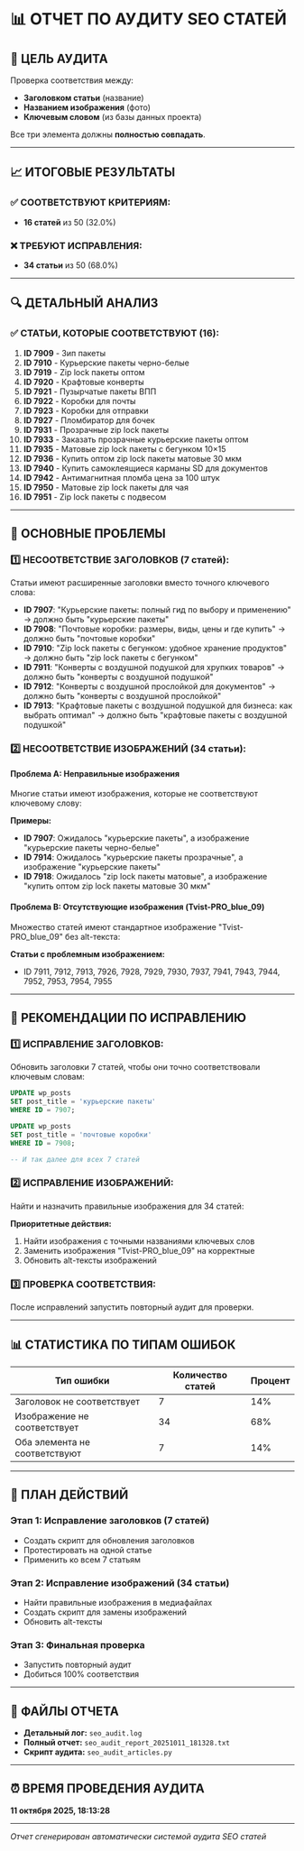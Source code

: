 # 📊 ОТЧЕТ ПО АУДИТУ SEO СТАТЕЙ

## 🎯 ЦЕЛЬ АУДИТА
Проверка соответствия между:
- **Заголовком статьи** (название)
- **Названием изображения** (фото)
- **Ключевым словом** (из базы данных проекта)

Все три элемента должны **полностью совпадать**.

---

## 📈 ИТОГОВЫЕ РЕЗУЛЬТАТЫ

### ✅ **СООТВЕТСТВУЮТ КРИТЕРИЯМ:**
- **16 статей** из 50 (32.0%)

### ❌ **ТРЕБУЮТ ИСПРАВЛЕНИЯ:**
- **34 статьи** из 50 (68.0%)

---

## 🔍 ДЕТАЛЬНЫЙ АНАЛИЗ

### ✅ **СТАТЬИ, КОТОРЫЕ СООТВЕТСТВУЮТ (16):**

1. **ID 7909** - Зип пакеты
2. **ID 7910** - Курьерские пакеты черно-белые  
3. **ID 7919** - Zip lock пакеты оптом
4. **ID 7920** - Крафтовые конверты
5. **ID 7921** - Пузырчатые пакеты ВПП
6. **ID 7922** - Коробки для почты
7. **ID 7923** - Коробки для отправки
8. **ID 7927** - Пломбиратор для бочек
9. **ID 7931** - Прозрачные zip lock пакеты
10. **ID 7933** - Заказать прозрачные курьерские пакеты оптом
11. **ID 7935** - Матовые zip lock пакеты с бегунком 10×15
12. **ID 7936** - Купить оптом zip lock пакеты матовые 30 мкм
13. **ID 7940** - Купить самоклеящиеся карманы SD для документов
14. **ID 7942** - Антимагнитная пломба цена за 100 штук
15. **ID 7950** - Матовые zip lock пакеты для чая
16. **ID 7951** - Zip lock пакеты с подвесом

---

## 🚨 ОСНОВНЫЕ ПРОБЛЕМЫ

### 1️⃣ **НЕСООТВЕТСТВИЕ ЗАГОЛОВКОВ (7 статей):**
Статьи имеют расширенные заголовки вместо точного ключевого слова:

- **ID 7907**: "Курьерские пакеты: полный гид по выбору и применению" → должно быть "курьерские пакеты"
- **ID 7908**: "Почтовые коробки: размеры, виды, цены и где купить" → должно быть "почтовые коробки"
- **ID 7910**: "Zip lock пакеты с бегунком: удобное хранение продуктов" → должно быть "zip lock пакеты с бегунком"
- **ID 7911**: "Конверты с воздушной подушкой для хрупких товаров" → должно быть "конверты с воздушной подушкой"
- **ID 7912**: "Конверты с воздушной прослойкой для документов" → должно быть "конверты с воздушной прослойкой"
- **ID 7913**: "Крафтовые пакеты с воздушной подушкой для бизнеса: как выбрать оптимал" → должно быть "крафтовые пакеты с воздушной подушкой"

### 2️⃣ **НЕСООТВЕТСТВИЕ ИЗОБРАЖЕНИЙ (34 статьи):**

#### **Проблема A: Неправильные изображения**
Многие статьи имеют изображения, которые не соответствуют ключевому слову:

**Примеры:**
- **ID 7907**: Ожидалось "курьерские пакеты", а изображение "курьерские пакеты черно-белые"
- **ID 7914**: Ожидалось "курьерские пакеты прозрачные", а изображение "курьерские пакеты"
- **ID 7918**: Ожидалось "zip lock пакеты матовые", а изображение "купить оптом zip lock пакеты матовые 30 мкм"

#### **Проблема B: Отсутствующие изображения (Tvist-PRO_blue_09)**
Множество статей имеют стандартное изображение "Tvist-PRO_blue_09" без alt-текста:

**Статьи с проблемным изображением:**
- ID 7911, 7912, 7913, 7926, 7928, 7929, 7930, 7937, 7941, 7943, 7944, 7952, 7953, 7954, 7955

---

## 🔧 РЕКОМЕНДАЦИИ ПО ИСПРАВЛЕНИЮ

### 1️⃣ **ИСПРАВЛЕНИЕ ЗАГОЛОВКОВ:**
Обновить заголовки 7 статей, чтобы они точно соответствовали ключевым словам:

```sql
UPDATE wp_posts 
SET post_title = 'курьерские пакеты' 
WHERE ID = 7907;

UPDATE wp_posts 
SET post_title = 'почтовые коробки' 
WHERE ID = 7908;

-- И так далее для всех 7 статей
```

### 2️⃣ **ИСПРАВЛЕНИЕ ИЗОБРАЖЕНИЙ:**
Найти и назначить правильные изображения для 34 статей:

**Приоритетные действия:**
1. Найти изображения с точными названиями ключевых слов
2. Заменить изображения "Tvist-PRO_blue_09" на корректные
3. Обновить alt-тексты изображений

### 3️⃣ **ПРОВЕРКА СООТВЕТСТВИЯ:**
После исправлений запустить повторный аудит для проверки.

---

## 📊 СТАТИСТИКА ПО ТИПАМ ОШИБОК

| Тип ошибки | Количество статей | Процент |
|------------|-------------------|---------|
| Заголовок не соответствует | 7 | 14% |
| Изображение не соответствует | 34 | 68% |
| Оба элемента не соответствуют | 7 | 14% |

---

## 🎯 ПЛАН ДЕЙСТВИЙ

### **Этап 1: Исправление заголовков (7 статей)**
- Создать скрипт для обновления заголовков
- Протестировать на одной статье
- Применить ко всем 7 статьям

### **Этап 2: Исправление изображений (34 статьи)**
- Найти правильные изображения в медиафайлах
- Создать скрипт для замены изображений
- Обновить alt-тексты

### **Этап 3: Финальная проверка**
- Запустить повторный аудит
- Добиться 100% соответствия

---

## 📁 ФАЙЛЫ ОТЧЕТА

- **Детальный лог:** `seo_audit.log`
- **Полный отчет:** `seo_audit_report_20251011_181328.txt`
- **Скрипт аудита:** `seo_audit_articles.py`

---

## ⏰ ВРЕМЯ ПРОВЕДЕНИЯ АУДИТА
**11 октября 2025, 18:13:28**

---

*Отчет сгенерирован автоматически системой аудита SEO статей*

